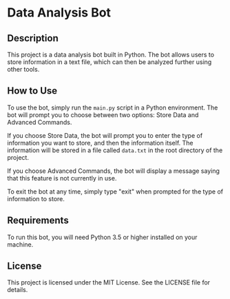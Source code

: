 # Data Analysis Bot

## Description

This project is a data analysis bot built in Python. The bot allows users to store information in a text file, which can then be analyzed further using other tools.

## How to Use

To use the bot, simply run the `main.py` script in a Python environment. The bot will prompt you to choose between two options: Store Data and Advanced Commands.

If you choose Store Data, the bot will prompt you to enter the type of information you want to store, and then the information itself. The information will be stored in a file called `data.txt` in the root directory of the project.

If you choose Advanced Commands, the bot will display a message saying that this feature is not currently in use.

To exit the bot at any time, simply type "exit" when prompted for the type of information to store.

## Requirements

To run this bot, you will need Python 3.5 or higher installed on your machine.

## License

This project is licensed under the MIT License. See the LICENSE file for details.
